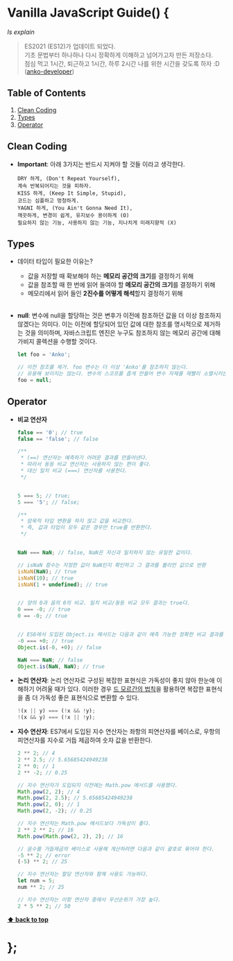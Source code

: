 # Vanilla JavaScript Guide() {

*Is explain*

> ES2021 (ES12)가 업데이트 되었다.  
기초 문법부터 하나하나 다시 정확하게 이해하고 넘어가고자 만든 저장소다.   
점심 먹고 1시간, 퇴근하고 1시간, 하루 2시간 나를 위한 시간을 갖도록 하자 :D
([anko-developer](https://github.com/anko-developer))


<!-- This guide is available in other languages too. See [Translation](#translation)

Other Style Guides

  - [ES5 (Deprecated)](https://github.com/airbnb/javascript/tree/es5-deprecated/es5)
  - [React](react/)
  - [CSS-in-JavaScript](css-in-javascript/)
  - [CSS & Sass](https://github.com/airbnb/css)
  - [Ruby](https://github.com/airbnb/ruby) -->

## Table of Contents

  1. [Clean Coding](#clean-coding)
  1. [Types](#types)
  1. [Operator](#operator)
  <!-- 1. [Clean Coding](#references) -->

## Clean Coding

  - **Important**: 아래 3가지는 반드시 지켜야 할 것들 이라고 생각한다.

    ```
    DRY 하게, (Don't Repeat Yourself),  
    계속 반복되어지는 것을 피하자.   
    KISS 하게, (Keep It Simple, Stupid),  
    코드는 심플하고 멍청하게.   
    YAGNI 하게, (You Ain't Gonna Need It),  
    깨끗하게, 변경이 쉽게, 유지보수 용이하게 (O)  
    필요하지 않는 기능, 사용하지 않는 기능, 지나치게 미래지향적 (X)
    ```

## Types

  - 데이터 타입이 필요한 이유는?
    - 값을 저장할 때 확보해야 하는 **메모리 공간의 크기**를 결정하기 위해
    - 값을 참조할 때 한 번에 읽어 들여야 할 **메모리 공간의 크기**를 결정하기 위해
    - 메모리에서 읽어 들인 **2진수를 어떻게 해석**할지 결정하기 위해<br><br>

  - **null**: 변수에 null을 할당하는 것은 변후가 이전에 참조하던 값을 더 이상 참조하지 않겠다는 의미다. 이는 이전에 할당되어 있던 값에 대한 참조를 명시적으로 제거하는 것을 의미하며, 자바스크립트 엔진은 누구도 참조하지 않는 메모리 공간에 대해 가비지 콜렉션을 수행할 것이다.   

    ```javascript
    let foo = 'Anko';

    // 이전 참조를 제거. foo 변수는 더 이상 'Anko'를 참조하지 않는다.
    // 유용해 보이지는 않는다. 변수의 스코프를 좁게 만들어 변수 자체를 재빨리 소멸시키는 편이 낫다.
    foo = null;
    ```

## Operator

  - **비교 연산자**

    ```javascript
    false == '0'; // true
    false == 'false'; // false

    /**
     * (==) 연산자는 예측하기 어려운 결과를 만들어낸다.
     * 따라서 동등 비교 연산자는 사용하지 않는 편이 좋다.
     * 대신 일치 비교 (===) 연산자를 사용한다.
     */


    5 === 5; // true;
    5 === '5'; // false;

    /**
     * 암묵적 타입 변환을 하지 않고 값을 비교한다.
     * 즉, 값과 타입이 모두 같은 경우만 true를 반환한다.
     */


    NaN === NaN; // false, NaN은 자신과 일치하지 않는 유일한 값이다.

    // isNaN 함수는 지정한 값이 NaN인지 확인하고 그 결과를 불리언 값으로 반환
    isNaN(NaN); // true
    isNaN(10); // true
    isNaN(1 + undefined); // true


    // 양의 0과 음의 0의 비교. 일치 비교/동등 비교 모두 결과는 true다.
    0 === -0; // true
    0 == -0; // true


    // ES6에서 도입된 Object.is 메서드는 다음과 같이 예측 가능한 정확한 비교 결과를 반환한다. 그 외에는 일치 비교 연산자(===)와 동일하게 동작한다.
    -0 === +0; // true
    Object.is(-0, +0); // false

    NaN === NaN; // false
    Object.is(NaN, NaN); // true
    ```

  - **논리 연산자**: 논리 연산자로 구성된 복잡한 표현식은 가독성이 좋지 않아 한눈애 이해하기 어려울 때가 있다. 이러한 경우 [드 모르간의 법칙](https://ko.wikipedia.org/wiki/%EB%93%9C_%EB%AA%A8%EB%A5%B4%EA%B0%84%EC%9D%98_%EB%B2%95%EC%B9%99)을 활용하면 복잡한 표현식을 좀 더 가독성 좋은 표현식으로 변환할 수 있다.

    ```javascript
    !(x || y) === (!x && !y);
    !(x && y) === (!x || !y);
    ```

  - **지수 연산자**: ES7에서 도입된 지수 연산자는 좌항의 피연산자를 베이스로, 우항의 피연산자를 지수로 거듭 제곱하여 숫자 값을 반환한다.

    ```javascript
    2 ** 2; // 4
    2 ** 2.5; // 5.65685424949238
    2 ** 0; // 1
    2 ** -2; // 0.25

    // 지수 연산자가 도입되지 이전에는 Math.pow 메서드를 사용했다.
    Math.pow(2, 2); // 4
    Math.pow(2, 2.5); // 5.65685424949238
    Math.pow(2, 0); // 1
    Math.pow(2, -2); // 0.25

    // 지수 연산자는 Math.pow 메서드보다 가독성이 좋다.
    2 ** 2 ** 2; // 16
    Math.pow(Math.pow(2, 2), 2); // 16

    // 음수를 거듭제곱의 베이스로 사용해 계산하려면 다음과 같이 괄호로 묶어야 한다.
    -5 ** 2; // error
    (-5) ** 2; // 25

    // 지수 연산자는 할당 연산자와 함께 사용도 가능하다.
    let num = 5;
    num ** 2; // 25

    // 지수 연산자는 이항 연산자 중에서 우선순위가 가장 높다.
    2 * 5 ** 2; // 50
    ```

**[⬆ back to top](#table-of-contents)**

# };
